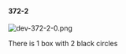 #### 372-2
![dev-372-2-0.png](https://github.com/lil-lab/nlvr/raw/master/nlvr/dev/images/5/dev-372-2-0.png "dev-372-2-0.png")

There is 1 box with 2 black circles